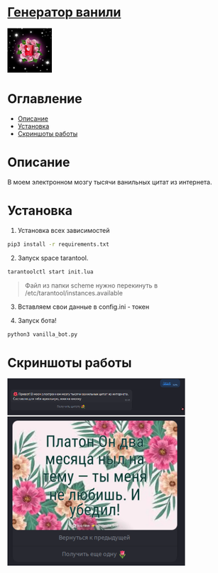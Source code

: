 # [Генератор ванили](https://icq.im/Vanilla_bot)

<a href="https://icq.im/Vanilla_bot"><img src="https://github.com/ICQ-BOTS/vanilla_bot/blob/main/vanilla_bot.png" width="100" height="100"></a>


# Оглавление 
 - [Описание](https://github.com/ICQ-BOTS/vanilla_bot#описание)
 - [Установка](https://github.com/ICQ-BOTS/vanilla_bot#установка)
 - [Скриншоты работы](https://github.com/ICQ-BOTS/vanilla_bot#скриншоты-работы)

# Описание
В моем электронном мозгу тысячи ванильных цитат из интернета.

# Установка

1. Установка всех зависимостей 
```bash
pip3 install -r requirements.txt
```

2. Запуск space tarantool.
```bash
tarantoolctl start init.lua
```
> Файл из папки scheme нужно перекинуть в /etc/tarantool/instances.available

3. Вставляем свои данные в config.ini - токен

4. Запуск бота!
```bash
python3 vanilla_bot.py
```

# Скриншоты работы
<img src="https://github.com/ICQ-BOTS/vanilla_bot/blob/main/img/1.png" width="400">
<img src="https://github.com/ICQ-BOTS/vanilla_bot/blob/main/img/2.png" width="400">
